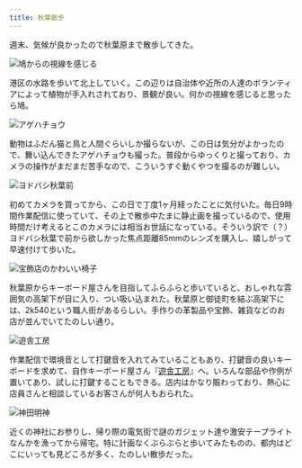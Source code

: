 ```yaml
---
title: 秋葉散歩
---
```

週末、気候が良かったので秋葉原まで散歩してきた。

![](https://lh4.googleusercontent.com/N70Pp0AjFzs78MH56EB3nFAYuGkIbUBXytwt6btHjIjFoRu4rvCsRxZB-GTpI5AZCVPB70GOTq3f33dWGslChGJhGkP_R00VF3atlDwMl-BMq98ltqm50K3GpGyF77pjR3b_nNTY6bPisJNRWTYj4t0 "鳩からの視線を感じる")

港区の水路を歩いて北上していく。この辺りは自治体や近所の人達のボランティアによって植物が手入れされており、景観が良い。何かの視線を感じると思ったら鳩。

![](https://lh6.googleusercontent.com/bh4Oy6gLA1sg82Q9H0UJTAzPTi5e6M9kT0Th9zKfbQOX6_2ZULOMcdwHPG9qsxeTp67A6pPuUJ-T6wS50A6ZscjXDBwJwVmvBrlH5E1BCHwTGkbmCFvApQ4xN4usaTrDa1kzLG5Z96dGpKUaSUEz5tg "アゲハチョウ")

動物はふだん猫と鳥と人間ぐらいしか撮らないが、この日は気分がよかったので、舞い込んできたアゲハチョウも撮った。普段からゆっくりと撮っており、カメラの操作がまだまだ苦手なので、こういうすぐ動くやつを撮るのが難しい。

![](https://lh3.googleusercontent.com/jYcyC8HJQMh-piPkalLXVB7WEpj99_2D9T5XXRGD38kJ6TaBJ4ZHGDT-C0nxIvvimwDH08H3HJNPL-6QeIsr74_bBh6BSVuMkSu73XnuzfbYW93XL34ssh2fUs-HSlZL0C86Avovwx2l8VwIfgC_8Jo "ヨドバシ秋葉前")

初めてカメラを買ってから、この日で丁度1ヶ月経ったことに気付いた。毎日9時間作業配信に使っていて、その上で散歩中たまに静止画を撮っているので、使用時間だけ考えるとこのカメラには相当お世話になっている。そういう訳で（？）ヨドバシ秋葉で前から欲しかった焦点距離85mmのレンズを購入し、嬉しがって早速付けて歩いた。

![](https://lh4.googleusercontent.com/80ywtCEw1voHU_7HPs_7ZvvOpoGjK1pf15cVZBy9jj5kuh1mvfRGjlIArak8nXfO25VLzKQ8pkTWMqdwAgVQ0S54pOOeXg4KmvaZToH3XhRhYA_wkRdkEPGRgR6vk9r92ODtOyOAWdWV_Ibfy2CtTXE "宝飾店のかわいい椅子")

秋葉原からキーボード屋さんを目指してふらふらと歩いていると、おしゃれな雰囲気の高架下が目に入り、つい吸い込まれた。秋葉原と御徒町を結ぶ高架下には、2k540という職人街があるらしい。手作りの革製品や宝飾、雑貨などのお店が並んでいてたのしい通り。

![](https://lh5.googleusercontent.com/L8DfGCLXdMhl7MNwU03A97BvTkRbLxv-QP1isb3Bk5I9L6bPPSJAGIvFdf-MYMJAWXGHkqRb4R2pZSib2RoutfTrqKxd5iLGXstTli2dPy_MYptuD4Lt_8tdrk8dlllXAlJqbVaLYpZbda1jbdkGE-A "遊舎工房")

作業配信で環境音として打鍵音を入れてみていることもあり、打鍵音の良いキーボードを求めて、自作キーボード屋さん『[遊舎工房](https://yushakobo.jp/)』へ。いろんな部品や作例が置いてあり、試しに打鍵することもできる。店内はかなり賑わっており、熱心に店員さんと相談しているお客さんが何人もおられた。

![](https://lh6.googleusercontent.com/SNN0HoiG8qlEAM72wJv2FejBRls1shjnjWXxHqTj4UwMoQ3nb70M32rUDAHSgUXTGU-z4O_QmoUd2PcDCtS9RmDqQyy5FMOvQL9ndP2Ojjbph2bswwhM9b3aEs-wl2FJIwVoD8mZKoNDcKypCJib4dU "神田明神")

近くの神社にお参りし、帰り際の電気街で謎のガジェット達や激安テープライトなんかを漁ってから帰宅。特に計画なくぶらぶらと歩いてみたものの、都内はどこにいっても見どころが多く、たのしい散歩だった。
